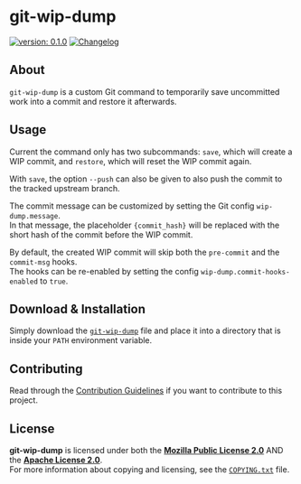 <!--
  Copyright (c) 2022 Michael Federczuk
  SPDX-License-Identifier: CC-BY-SA-4.0
-->

# git-wip-dump #

[version_shield]: https://img.shields.io/badge/version-0.1.0-informational.svg
[release_page]: https://github.com/mfederczuk/git-wip-dump/releases/tag/v0.1.0 "Release v0.1.0"
[![version: 0.1.0][version_shield]][release_page]
[![Changelog](https://img.shields.io/badge/-Changelog-informational.svg)](CHANGELOG.md "Changelog")

## About ##

`git-wip-dump` is a custom Git command to temporarily save uncommitted work into a commit and restore it afterwards.

## Usage ##

Current the command only has two subcommands: `save`, which will create a WIP commit, and `restore`, which will reset
the WIP commit again.

With `save`, the option `--push` can also be given to also push the commit to the tracked upstream branch.

The commit message can be customized by setting the Git config `wip-dump.message`.  
In that message, the placeholder `{commit_hash}` will be replaced with the short hash of the commit before
the WIP commit.

By default, the created WIP commit will skip both the `pre-commit` and the `commit-msg` hooks.  
The hooks can be re-enabled by setting the config `wip-dump.commit-hooks-enabled` to `true`.

## Download & Installation ##

Simply download the [`git-wip-dump`](git-wip-dump) file and place it into a directory that is inside your `PATH`
environment variable.

## Contributing ##

Read through the [Contribution Guidelines](CONTRIBUTING.md) if you want to contribute to this project.

## License ##

**git-wip-dump** is licensed under both the [**Mozilla Public License 2.0**](LICENSES/MPL-2.0.txt) AND the
[**Apache License 2.0**](LICENSES/Apache-2.0.txt).  
For more information about copying and licensing, see the [`COPYING.txt`](COPYING.txt) file.
